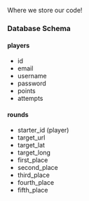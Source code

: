Where we store our code!

### Database Schema

#### players
+ id 
+ email
+ username
+ password
+ points
+ attempts
    
#### rounds
+ starter_id (player)
+ target_url
+ target_lat
+ target_long
+ first_place
+ second_place
+ third_place
+ fourth_place
+ fifth_place
